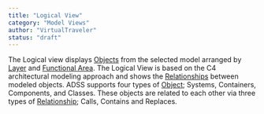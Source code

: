 ```yaml
---
title: "Logical View"
category: "Model Views"
author: "VirtualTraveler"
status: "draft"
---
```


The Logical view displays [Objects]({{site.baseurl}}/glossary/#object) from the selected model arranged by [Layer]({{site.baseurl}}/glossary/#layer) and [Functional Area]({{site.baseurl}}/glossary/#functional-area). The Logical View is based on the C4 architectural modeling approach and shows the [Relationships]({{site.baseurl}}/glossary/#relationship-types) between modeled objects. ADSS supports four types of [Object]({{site.baseurl}}/glossary/#object); Systems, Containers, Components, and Classes. These objects are related to each other via three types of [Relationship]({{site.baseurl}}/glossary/#relationship-type); Calls, Contains and Replaces.